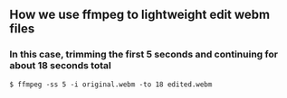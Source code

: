 ## How we use ffmpeg to lightweight edit webm files
### In this case, trimming the first 5 seconds and continuing for about 18 seconds total
`$ ffmpeg -ss 5 -i original.webm -to 18 edited.webm`
